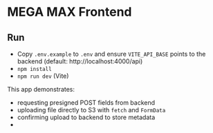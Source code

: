 # MEGA MAX Frontend

## Run
- Copy `.env.example` to `.env` and ensure `VITE_API_BASE` points to the backend (default: http://localhost:4000/api)
- `npm install`
- `npm run dev` (Vite)

This app demonstrates:
- requesting presigned POST fields from backend
- uploading file directly to S3 with `fetch` and `FormData`
- confirming upload to backend to store metadata
- 
